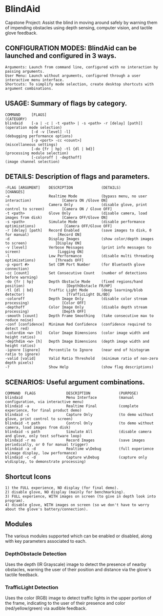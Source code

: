 # BlindAid
Capstone Project: Assist the blind in moving around safely by warning them of impending obstacles using depth sensing, computer vision, and tactile glove feedback.

## CONFIGURATION MODES: BlindAid can be launched and configured in 3 ways.
    Arguments: Launch from command line, configured with no interaction by passing arguments.
    User Menu: Launch without arguments, configured through a user interactive menu interface.
    Shortcuts: To simplify mode selection, create desktop shortcuts with argument combinations.

## USAGE: Summary of flags by category.
    COMMAND     [FLAGS]                                                 (CATEGORY)
    blindaid    [-a | -c | -t <path> | -s <path> -r [delay] [path]]     (operation mode selection)
                [-d -v [level] -l]                                      (debugging performance options)
                [-p <port> -cc <count>]                                 (miscellaneous settings)
                [-do {fr | hp} -tl {dl | bd}]                           (processing module selection)
                [-coloroff | -depthoff]                                 (image channel selection)

## DETAILS: Description of flags and parameters.
    -FLAG [ARGUMENT]    DESCRIPTION             (DETAILS)                                       [CHANGES]
    -a                  Realtime Mode           (bypass menu, no user interaction)              [Camera ON /Glove ON]
    -c                  Camera Only             (disable glove, print control to screen)        [Camera ON / Glove OFF]
    -t <path>           Glove Only              (disable camera, load images from disk)         [Camera OFF/Glove ON]
    -s <path>           Simulate Mode           (disable performance optimizations)             [Camera OFF/Glove OFF]
    -r [delay] [path]   Record Enabled          (save images to disk, 0 for manual)             [Record ON]
    -d                  Display Images          (show color/depth images to screen)             [Display ON]
    -v [level]          Verbose Messages        (print info messages to screen)                 [Logging ON]
    -l                  Low Performance         (disable multi threading optimizations)         [Threads OFF]
    -p <port #>         Set COM Port Number     (for Bluetooth glove connection)
    -cc [count]         Set Consecutive Count   (number of detections before warning)
    -do {fr | hp}       Depth Obstacle Mode     (fixed regions/hand position)                   [DepthObstacle FR/HP]
    -tl {dl | bd}       Traffic Light Mode      (deep learning/blob detector)                   [TrafficLight DL/BD]
    -coloroff           Depth Image Only        (disable color stream processing)               [Color OFF]
    -depthoff           Color Image Only        (disable depth stream processing)               [Depth OFF]
	-smooth [count]     Depth Frame Smoothing   (take consecutive max to reduce noise)
    -conf [confidence]  Minimum Red Confidence  (confidence required to detect red)
    -colordim <w> [h]   Color Image Dimensions  (color image width and height ratios)
    -depthdim <w> [h]   Depth Image Dimensions  (depth image width and height ratios)
    -ignore [ignore]    Percentile to Ignore    (near end of histogram ratio to ignore)
    -valid [valid]      Valid Ratio Threshold   (minimum ratio of non-zero depth pixels)
    -?                  Show Help               (show flag descriptions)

## SCENARIOS: Useful argument combinations.
    COMMAND  FLAGS              DESCRIPTION             (PURPOSE)
    blindaid                    Menu Interface          (manual configuration, via interactive menu)
    blindaid -a                 Realtime Final          (complete experience, for final product demo)
    blindaid -c                 Capture Only            (to demo without glove, print control to screen)
    blindaid -t path            Control Only            (to demo without camera, load images from disk)
    blindaid -s path            Simulate All            (disable camera and glove, only test software loop)
    blindaid -r ms              Record Images           (save images periodically, or 0 for manual trigger)
    blindaid -a -d              Realtime w\Debug        (full experience w\image display, low performance)
    blindaid -c -d              Capture w\Debug         (capture only w\display, to demonstrate processing)
	
## Shortcut Icons
	1) the FULL experience, NO display (for final demo).
	2) disable glove, NO display (mainly for benchmarking).
	3) FULL experience, WITH images on screen (to give in depth look into program).
	4) disable glove, WITH images on screen (so we don't have to worry about the glove's battery/connection).
	
## Modules
The various modules supported which can be enabled or disabled, along with key parameters associated to each.

### DepthObstacle Detection
Uses the depth (IR Grayscale) image to detect the presence of nearby obstacles, warning the user of their position and distance via the glove's tactile feedback.

### TrafficLight Detection
Uses the color (RGB) image to detect traffic lights in the upper portion of the frame, indicating to the user of their presence and color (red/yellow/green) via audible feedback.